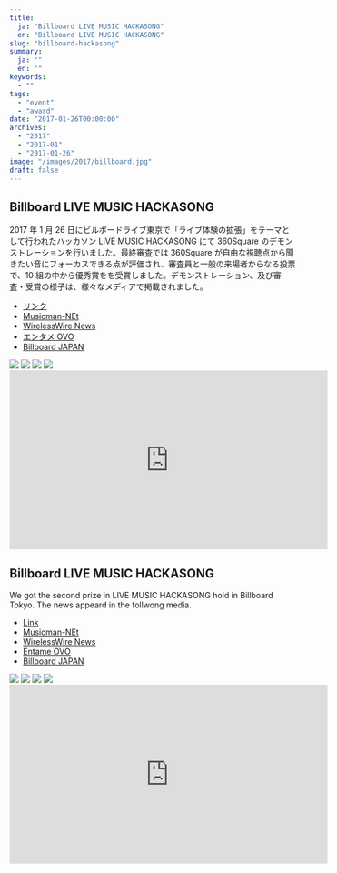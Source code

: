 ```yaml
---
title:
  ja: "Billboard LIVE MUSIC HACKASONG"
  en: "Billboard LIVE MUSIC HACKASONG"
slug: "billboard-hackasong"
summary:
  ja: ""
  en: ""
keywords:
  - ""
tags:
  - "event"
  - "award"
date: "2017-01-26T00:00:00"
archives:
  - "2017"
  - "2017-01"
  - "2017-01-26"
image: "/images/2017/billboard.jpg"
draft: false
---
```


<!-- 日本語記事ここから -->
<section lang="ja" v-if="$context.locale === 'ja-jp'">

# Billboard LIVE MUSIC HACKASONG

2017 年 1 月 26 日にビルボードライブ東京で「ライブ体験の拡張」をテーマとして行われたハッカソン LIVE MUSIC HACKASONG にて 360Square のデモンストレーションを行いました。最終審査では 360Square が自由な視聴点から聞きたい音にフォーカスできる点が評価され、審査員と一般の来場者からなる投票で、10 組の中から優秀賞をを受賞しました。デモンストレーション、及び審査・受賞の様子は、様々なメディアで掲載されました。

- [リンク](http://www.billboard-japan.com/hack2016)
- [Musicman-NEt](http://www.musicman-net.com/business/64896.html)
- [WirelessWire News](https://wirelesswire.jp/2017/02/58944/)
- [エンタメ OVO](https://tvfan.kyodo.co.jp/music/news-music/1089676)
- [Billboard JAPAN](http://www.billboard-japan.com/d_news/detail/46826/2)

<div class="grid grid-rows-2 grid-cols-3 gap-4">
  <a href="/archives/img/billboard-hackasong/photo-1.jpg"><img src="/archives/img/billboard-hackasong/photo-1.jpg" /></a>
  <a href="/archives/img/billboard-hackasong/photo-2.jpg"><img src="/archives/img/billboard-hackasong/photo-2.jpg" /></a>
  <a href="/archives/img/billboard-hackasong/photo-3.jpg"><img src="/archives/img/billboard-hackasong/photo-3.jpg" /></a>
  <a href="/archives/img/billboard-hackasong/photo-4.jpg"><img src="/archives/img/billboard-hackasong/photo-4.jpg" /></a>
</div>

<iframe width="560" height="315" src="https://www.youtube.com/embed/19Fm0TH-UJ8" frameborder="0" allow="accelerometer; autoplay; clipboard-write; encrypted-media; gyroscope; picture-in-picture" allowfullscreen></iframe>

</section>
<!-- 日本語記事ここまで -->

<!-- English article start -->
<section lang="en" v-else>

# Billboard LIVE MUSIC HACKASONG

We got the second prize in LIVE MUSIC HACKASONG hold in Billboard Tokyo. The news appeard in the follwong media.

- [Link](http://www.billboard-japan.com/hack2016)
- [Musicman-NEt](http://www.musicman-net.com/business/64896.html)
- [WirelessWire News](https://wirelesswire.jp/2017/02/58944/)
- [Entame OVO](https://tvfan.kyodo.co.jp/music/news-music/1089676)
- [Billboard JAPAN](http://www.billboard-japan.com/d_news/detail/46826/2)

<div class="grid grid-rows-2 grid-cols-3 gap-4">
  <a href="/archives/img/billboard-hackasong/photo-1.jpg"><img src="/archives/img/billboard-hackasong/photo-1.jpg" /></a>
  <a href="/archives/img/billboard-hackasong/photo-2.jpg"><img src="/archives/img/billboard-hackasong/photo-2.jpg" /></a>
  <a href="/archives/img/billboard-hackasong/photo-3.jpg"><img src="/archives/img/billboard-hackasong/photo-3.jpg" /></a>
  <a href="/archives/img/billboard-hackasong/photo-4.jpg"><img src="/archives/img/billboard-hackasong/photo-4.jpg" /></a>
</div>

<iframe width="560" height="315" src="https://www.youtube.com/embed/19Fm0TH-UJ8" frameborder="0" allow="accelerometer; autoplay; clipboard-write; encrypted-media; gyroscope; picture-in-picture" allowfullscreen></iframe>

</section>
<!-- English article end -->
